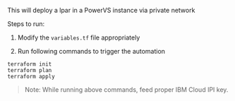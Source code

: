 This will deploy a lpar in a PowerVS instance via private network


Steps to run:

1. Modify the `variables.tf` file appropriately 

2. Run following commands to trigger the automation
```shell
terraform init
terraform plan
terraform apply
```

>Note: While running above commands, feed proper IBM Cloud IPI key.
